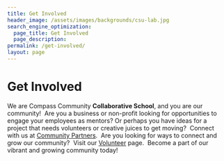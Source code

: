 ```yaml
---
title: Get Involved
header_image: /assets/images/backgrounds/csu-lab.jpg
search_engine_optimization:
  page_title: Get Involved
  page_description:
permalink: /get-involved/
layout: page
---
```


# Get Involved

We are Compass Community **Collaborative School**, and you are our community! &nbsp;Are you a business or non-profit looking for opportunities to engage your employees as mentors? Or perhaps you have ideas for a project that needs volunteers or creative juices to get moving? &nbsp;Connect with us at [Community Partners](/community-partners/). &nbsp;Are you looking for ways to connect and grow our community? &nbsp;Visit our [Volunteer](/volunteer/) page. &nbsp;Become a part of our vibrant and growing community today!